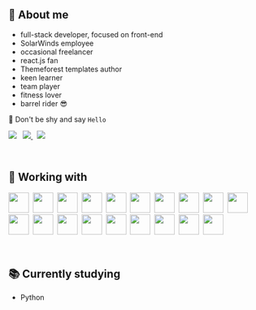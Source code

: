## 🤵 About me

- full-stack developer, focused on front-end
- SolarWinds employee
- occasional freelancer
- react.js fan
- Themeforest templates author
- keen learner
- team player
- fitness lover
- barrel rider 😎

<p>👋 Don't be shy and say <code>Hello</code></p>
<a><img src="https://img.shields.io/badge/-alestrunda%20at%20gmail-red?labelColor=505050&style=flat&logo=gmail"></a>
&nbsp;
<a href="https://www.linkedin.com/in/ales-trunda/">
  <img src="https://img.shields.io/badge/-alestrunda-blue?style=flat&logo=linkedin&labelColor=505050">
</a>
&nbsp;
<a href="">
  <img src="https://img.shields.io/badge/-alestrunda.eu-brightgreen?style=flat&logo=gatsby&labelColor=505050">
</a>

<p>&nbsp;</p>

## 🔧 Working with

<img src="https://devicons.github.io/devicon/devicon.git/icons/html5/html5-original.svg" width="40px">&nbsp;
<img src="https://devicons.github.io/devicon/devicon.git/icons/css3/css3-original.svg" width="40px">&nbsp;
<img src="https://devicons.github.io/devicon/devicon.git/icons/javascript/javascript-original.svg" width="40px">&nbsp;
<img src="https://devicons.github.io/devicon/devicon.git/icons/react/react-original.svg" width="40px">&nbsp;
<img src="https://devicons.github.io/devicon/devicon.git/icons/typescript/typescript-original.svg" width="40px">&nbsp;
<img src="https://devicons.github.io/devicon/devicon.git/icons/redux/redux-original.svg" width="40px">&nbsp;
<img src="https://devicons.github.io/devicon/devicon.git/icons/vuejs/vuejs-original.svg" width="40px">&nbsp;
<img src="https://devicons.github.io/devicon/devicon.git/icons/nodejs/nodejs-original.svg" width="40px">&nbsp;
<img src="https://devicons.github.io/devicon/devicon.git/icons/python/python-original.svg" width="40px">&nbsp;
<img src="https://devicons.github.io/devicon/devicon.git/icons/mysql/mysql-original.svg" width="40px">&nbsp;
<img src="https://devicons.github.io/devicon/devicon.git/icons/jquery/jquery-original.svg" width="40px">&nbsp;
<img src="https://devicons.github.io/devicon/devicon.git/icons/sass/sass-original.svg" width="40px">&nbsp;
<img src="https://devicons.github.io/devicon/devicon.git/icons/bootstrap/bootstrap-plain.svg" width="40px">&nbsp;
<img src="https://devicons.github.io/devicon/devicon.git/icons/npm/npm-original-wordmark.svg" width="40px">&nbsp;
<img src="https://devicons.github.io/devicon/devicon.git/icons/webpack/webpack-original.svg" width="40px">&nbsp;
<img src="https://devicons.github.io/devicon/devicon.git/icons/docker/docker-plain.svg" width="40px">&nbsp;
<img src="https://devicons.github.io/devicon/devicon.git/icons/gulp/gulp-plain.svg" width="40px">&nbsp;
<img src="https://devicons.github.io/devicon/devicon.git/icons/wordpress/wordpress-plain.svg" width="40px">&nbsp;
<img src="https://devicons.github.io/devicon/devicon.git/icons/git/git-original.svg" width="40px">

<p>&nbsp;</p>

## 📚 Currently studying

- Python
